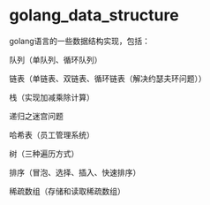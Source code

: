 # golang_data_structure
golang语言的一些数据结构实现，包括：
<p>队列（单队列、循环队列）</p>
<p>链表（单链表、双链表、循环链表（解决约瑟夫环问题））</p>
<p>栈（实现加减乘除计算）</p>
<p>递归之迷宫问题</p>
<p>哈希表（员工管理系统）</p>
<p>树（三种遍历方式）</p>
<p>排序（冒泡、选择、插入、快速排序）</p>
<p>稀疏数组（存储和读取稀疏数组）</p>

